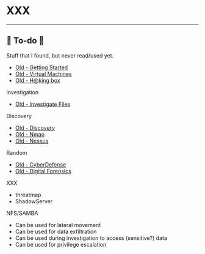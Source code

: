 # XXX

<hr class="sep-both">

## 👻 To-do 👻

Stuff that I found, but never read/used yet.

<div class="row row-cols-md-2"><div>

* [Old - Getting Started](/_kmp/_cybersecurity/cybersecurity/index.md)
* [Old - Virtual Machines](/_kmp/_cybersecurity/cybersecurity/vms.md)
* [Old - H@king box](/_kmp/_cybersecurity/cybersecurity/hacking_box.md)

Investigation

* [Old - Investigate Files](/_kmp/_cybersecurity/investigation/files/index.md)
</div><div>

Discovery

* [Old - Discovery](/_kmp/_cybersecurity/discovery/index.md)
* [Old - Nmap](/_kmp/_cybersecurity/discovery/nmap/index.md)
* [Old - Nessus](/_kmp/_cybersecurity/discovery/nmap/index.md)

Random

* [Old - CyberDefense](/_kmp/_cybersecurity/defense/general/index.md)
* [Old - Digital Forensics](/_kmp/_cybersecurity/defense/digital_forensics/index.md)

XXX

* threatmap
* ShadowServer

NFS/SAMBA
* Can be used for lateral movement
* Can be used for data exfiltration
* Can be used during investigation to access (sensitive?) data
* Can be used for privilege escalation
</div></div>